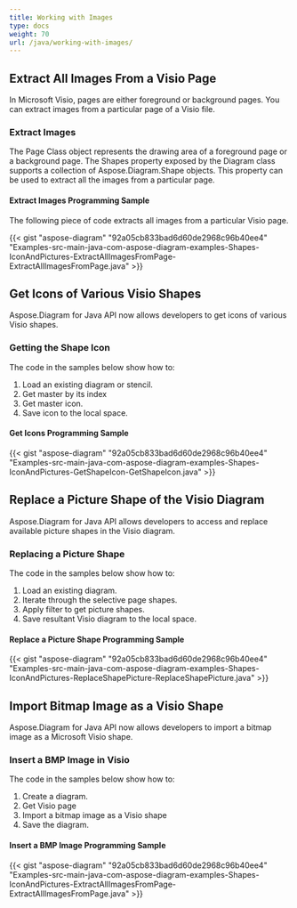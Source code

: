 ```yaml
---
title: Working with Images
type: docs
weight: 70
url: /java/working-with-images/
---
```


## **Extract All Images From a Visio Page**
In Microsoft Visio, pages are either foreground or background pages. You can extract images from a particular page of a Visio file.
### **Extract Images**
The Page Class object represents the drawing area of a foreground page or a background page. The Shapes property exposed by the Diagram class supports a collection of Aspose.Diagram.Shape objects. This property can be used to extract all the images from a particular page.
#### **Extract Images Programming Sample**
The following piece of code extracts all images from a particular Visio page.

{{< gist "aspose-diagram" "92a05cb833bad6d60de2968c96b40ee4" "Examples-src-main-java-com-aspose-diagram-examples-Shapes-IconAndPictures-ExtractAllImagesFromPage-ExtractAllImagesFromPage.java" >}}
## **Get Icons of Various Visio Shapes**
Aspose.Diagram for Java API now allows developers to get icons of various Visio shapes. 
### **Getting the Shape Icon**
The code in the samples below show how to:

1. Load an existing diagram or stencil.
1. Get master by its index
1. Get master icon. 
1. Save icon to the local space.
#### **Get Icons Programming Sample**
{{< gist "aspose-diagram" "92a05cb833bad6d60de2968c96b40ee4" "Examples-src-main-java-com-aspose-diagram-examples-Shapes-IconAndPictures-GetShapeIcon-GetShapeIcon.java" >}}
## **Replace a Picture Shape of the Visio Diagram**
Aspose.Diagram for Java API allows developers to access and replace available picture shapes in the Visio diagram.
### **Replacing a Picture Shape**
The code in the samples below show how to:

1. Load an existing diagram.
1. Iterate through the selective page shapes.
1. Apply filter to get picture shapes.
1. Save resultant Visio diagram to the local space.
#### **Replace a Picture Shape Programming Sample**
{{< gist "aspose-diagram" "92a05cb833bad6d60de2968c96b40ee4" "Examples-src-main-java-com-aspose-diagram-examples-Shapes-IconAndPictures-ReplaceShapePicture-ReplaceShapePicture.java" >}}
## **Import Bitmap Image as a Visio Shape**
Aspose.Diagram for Java API now allows developers to import a bitmap image as a Microsoft Visio shape.
### **Insert a BMP Image in Visio**
The code in the samples below show how to:

1. Create a diagram.
1. Get Visio page
1. Import a bitmap image as a Visio shape
1. Save the diagram.
#### **Insert a BMP Image Programming Sample**
{{< gist "aspose-diagram" "92a05cb833bad6d60de2968c96b40ee4" "Examples-src-main-java-com-aspose-diagram-examples-Shapes-IconAndPictures-ExtractAllImagesFromPage-ExtractAllImagesFromPage.java" >}}
